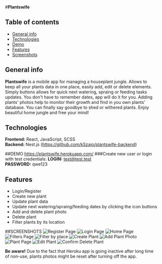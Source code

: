 #**Plantswife**

## Table of contents
* [General info](#general-info)
* [Technologies](#technologies)
* [Demo](#demo)
* [Features](#Features)
* [Screenshots](#Screenshots)

## General info
**Plantswife** is a mobile app for managing a houseplant jungle. Allows to keep all your plants data in one place, easily add, edit or delete elements. Simply buttons allows for quick next watering, spraing or feeding tasks updates. You don't have to remember dates, app will do it for you. Adding plants' photos help to monitor their growth and find in you own plants' database. You can finally say goodbye to shed or withered plants. Enjoy beautiful home jungle and free your mind!

## Technologies
**Frontend:** React, JavaScript, SCSS<br />
**Backend:** Nest.js (https://github.com/kSzajo/plantswife-backend)<br />

##DEMO https://plantswife.herokuapp.com/
###Create new user or login with test credentials:
**LOGIN:** test@test.test<br />
**PASSWORD:** qwe123<br />


## Features
* Login/Register
* Create new plant
* Update plant data
* Update next watering/spraing/feeding dates by clicking the icon buttons
* Add and delete plant photo
* Delete plant
* Filter plants by its location

##SCREENSHOTS
![Register Page](screenshots/registerPage.png)
![Login Page](screenshots/loginPage.png)
![Home Page](screenshots/homePage.png)
![Filters Page](screenshots/filterPage.png)
![Filter by place](screenshots/filteredHomePage.png)
![Create Plant](screenshots/createPlantPage.png)
![Add Plant Photo](screenshots/addPlantPhoto.png)
![Plant Page](screenshots/plantPage.png)
![Edit Plant](screenshots/editPlantPage.png)
![Confirm Delete Plant](screenshots/confirmDeletePage.png)

**Be aware!** Due to the fact that Heroku app is going inactive after long time of non-use, plants photos might be reset after turning off the app.